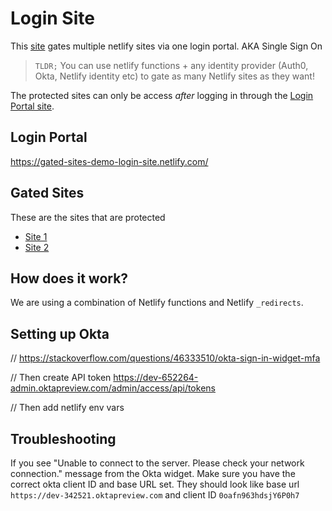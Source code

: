 # Login Site

This [site](https://gated-sites-demo-login-site.netlify.com/) gates multiple netlify sites via one login portal. AKA Single Sign On

> `TLDR;` You can use netlify functions + any identity provider (Auth0, Okta, Netlify identity etc) to gate as  many Netlify sites as they want!

The protected sites can only be access *after* logging in through the [Login Portal site]((https://gated-sites-demo-login-site.netlify.com/)).

## Login Portal

https://gated-sites-demo-login-site.netlify.com/

## Gated Sites

These are the sites that are protected

- [Site 1](https://gated-sites-demo-site1.netlify.com)
- [Site 2](https://gated-sites-demo-site2.netlify.com)

## How does it work?

We are using a combination of Netlify functions and Netlify `_redirects`.


## Setting up Okta

// https://stackoverflow.com/questions/46333510/okta-sign-in-widget-mfa

// Then create API token https://dev-652264-admin.oktapreview.com/admin/access/api/tokens

// Then add netlify env vars


## Troubleshooting

If you see "Unable to connect to the server. Please check your network connection." message from the Okta widget. Make sure you have the correct okta client ID and base URL set. They should look like base url `https://dev-342521.oktapreview.com` and client ID `0oafn963hdsjY6P0h7`
